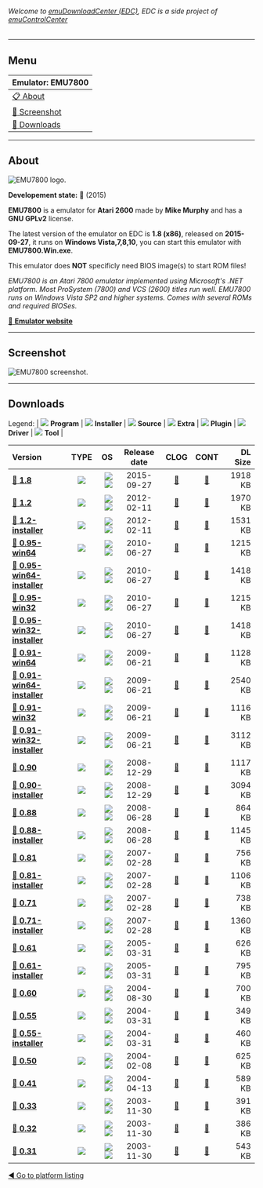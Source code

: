 ###### Welcome to [emuDownloadCenter (EDC)](https://github.com/PhoenixInteractiveNL/emuDownloadCenter/wiki/), EDC is a side project of [emuControlCenter](https://github.com/PhoenixInteractiveNL/emuControlCenter/wiki/)
***
## Menu
| **Emulator: EMU7800** |
|:---------|
| [:clipboard: About](#about) |
| [:sunrise: Screenshot](#screenshot) |
| [:floppy_disk: Downloads](#downloads) |
***
## About
![](https://github.com/PhoenixInteractiveNL/emuDownloadCenter/wiki/images_emulator/emu7800_logo_200.jpg "EMU7800 logo.")

**Developement state:** :large_blue_circle: (2015)

**EMU7800** is a emulator for **Atari 2600** made by **Mike Murphy** and has a **GNU GPLv2** license.

The latest version of the emulator on EDC is **1.8 (x86)**, released on **2015-09-27**, it runs on **Windows Vista,7,8,10**, you can start this emulator with **EMU7800.Win.exe**.

This emulator does **NOT** specificly need BIOS image(s) to start ROM files!

_EMU7800 is an Atari 7800 emulator implemented using Microsoft's .NET platform. Most ProSystem (7800) and VCS (2600) titles run well. EMU7800 runs on Windows Vista SP2 and higher systems. Comes with several ROMs and required BIOSes._

[:link: **Emulator website**](https://sourceforge.net/projects/emu7800/files/)
***
## Screenshot
![](https://raw.githubusercontent.com/PhoenixInteractiveNL/emuDownloadCenter/master/hooks/emu7800/emulator_screen_01.jpg "EMU7800 screenshot.")
***
## Downloads
Legend: | 
![](https://raw.githubusercontent.com/wiki/PhoenixInteractiveNL/emuDownloadCenter/images_misc/icon_program_24.png) **Program** | 
![](https://raw.githubusercontent.com/wiki/PhoenixInteractiveNL/emuDownloadCenter/images_misc/icon_installer_24.png) **Installer** | 
![](https://raw.githubusercontent.com/wiki/PhoenixInteractiveNL/emuDownloadCenter/images_misc/icon_source_code_24.png) **Source** | 
![](https://raw.githubusercontent.com/wiki/PhoenixInteractiveNL/emuDownloadCenter/images_misc/icon_extra_24.png) **Extra** | 
![](https://raw.githubusercontent.com/wiki/PhoenixInteractiveNL/emuDownloadCenter/images_misc/icon_plugin_24.png) **Plugin** | 
![](https://raw.githubusercontent.com/wiki/PhoenixInteractiveNL/emuDownloadCenter/images_misc/icon_driver_24.png) **Driver** | 
![](https://raw.githubusercontent.com/wiki/PhoenixInteractiveNL/emuDownloadCenter/images_misc/icon_tool_24.png) **Tool** | 
 
| Version | TYPE | OS | Release date | CLOG | CONT | DL Size |
|:--------|:----:|---:|:------------:|:----:|:----:|--------:|
| [:floppy_disk: **1.8**](https://github.com/PhoenixInteractiveNL/edc-repo0001/raw/master/emu7800/1.8.7z) | ![](https://raw.githubusercontent.com/wiki/PhoenixInteractiveNL/emuDownloadCenter/images_misc/icon_program_24.png) | ![](https://raw.githubusercontent.com/wiki/PhoenixInteractiveNL/emuDownloadCenter/images_misc/logo_windows_24.png)![](https://raw.githubusercontent.com/wiki/PhoenixInteractiveNL/emuDownloadCenter/images_misc/icon_32-bit_24.png) | 2015-09-27 | [:page_facing_up:](https://github.com/PhoenixInteractiveNL/edc-repo0001/blob/master/emu7800/1.8_changelog.txt) | [:mag_right:](https://github.com/PhoenixInteractiveNL/edc-repo0001/blob/master/emu7800/1.8_contents.txt) | 1918 KB |
| [:floppy_disk: **1.2**](https://github.com/PhoenixInteractiveNL/edc-repo0007/raw/master/emu7800/1.2.7z) | ![](https://raw.githubusercontent.com/wiki/PhoenixInteractiveNL/emuDownloadCenter/images_misc/icon_program_24.png) | ![](https://raw.githubusercontent.com/wiki/PhoenixInteractiveNL/emuDownloadCenter/images_misc/logo_windows_24.png)![](https://raw.githubusercontent.com/wiki/PhoenixInteractiveNL/emuDownloadCenter/images_misc/icon_32-bit_24.png) | 2012-02-11 | [:page_facing_up:](https://github.com/PhoenixInteractiveNL/edc-repo0007/blob/master/emu7800/1.2_changelog.txt) | [:mag_right:](https://github.com/PhoenixInteractiveNL/edc-repo0007/blob/master/emu7800/1.2_contents.txt) | 1970 KB |
| [:floppy_disk: **1.2-installer**](https://github.com/PhoenixInteractiveNL/edc-repo0007/raw/master/emu7800/1.2-installer.7z) | ![](https://raw.githubusercontent.com/wiki/PhoenixInteractiveNL/emuDownloadCenter/images_misc/icon_installer_24.png) | ![](https://raw.githubusercontent.com/wiki/PhoenixInteractiveNL/emuDownloadCenter/images_misc/logo_windows_24.png)![](https://raw.githubusercontent.com/wiki/PhoenixInteractiveNL/emuDownloadCenter/images_misc/icon_32-bit_24.png) | 2012-02-11 | [:page_facing_up:](https://github.com/PhoenixInteractiveNL/edc-repo0007/blob/master/emu7800/1.2-installer_changelog.txt) | [:mag_right:](https://github.com/PhoenixInteractiveNL/edc-repo0007/blob/master/emu7800/1.2-installer_contents.txt) | 1531 KB |
| [:floppy_disk: **0.95-win64**](https://github.com/PhoenixInteractiveNL/edc-repo0007/raw/master/emu7800/0.95-win64.7z) | ![](https://raw.githubusercontent.com/wiki/PhoenixInteractiveNL/emuDownloadCenter/images_misc/icon_program_24.png) | ![](https://raw.githubusercontent.com/wiki/PhoenixInteractiveNL/emuDownloadCenter/images_misc/logo_windows_24.png)![](https://raw.githubusercontent.com/wiki/PhoenixInteractiveNL/emuDownloadCenter/images_misc/icon_64-bit_24.png) | 2010-06-27 | [:page_facing_up:](https://github.com/PhoenixInteractiveNL/edc-repo0007/blob/master/emu7800/0.95-win64_changelog.txt) | [:mag_right:](https://github.com/PhoenixInteractiveNL/edc-repo0007/blob/master/emu7800/0.95-win64_contents.txt) | 1215 KB |
| [:floppy_disk: **0.95-win64-installer**](https://github.com/PhoenixInteractiveNL/edc-repo0007/raw/master/emu7800/0.95-win64-installer.7z) | ![](https://raw.githubusercontent.com/wiki/PhoenixInteractiveNL/emuDownloadCenter/images_misc/icon_installer_24.png) | ![](https://raw.githubusercontent.com/wiki/PhoenixInteractiveNL/emuDownloadCenter/images_misc/logo_windows_24.png)![](https://raw.githubusercontent.com/wiki/PhoenixInteractiveNL/emuDownloadCenter/images_misc/icon_64-bit_24.png) | 2010-06-27 | [:page_facing_up:](https://github.com/PhoenixInteractiveNL/edc-repo0007/blob/master/emu7800/0.95-win64-installer_changelog.txt) | [:mag_right:](https://github.com/PhoenixInteractiveNL/edc-repo0007/blob/master/emu7800/0.95-win64-installer_contents.txt) | 1418 KB |
| [:floppy_disk: **0.95-win32**](https://github.com/PhoenixInteractiveNL/edc-repo0007/raw/master/emu7800/0.95-win32.7z) | ![](https://raw.githubusercontent.com/wiki/PhoenixInteractiveNL/emuDownloadCenter/images_misc/icon_program_24.png) | ![](https://raw.githubusercontent.com/wiki/PhoenixInteractiveNL/emuDownloadCenter/images_misc/logo_windows_24.png)![](https://raw.githubusercontent.com/wiki/PhoenixInteractiveNL/emuDownloadCenter/images_misc/icon_32-bit_24.png) | 2010-06-27 | [:page_facing_up:](https://github.com/PhoenixInteractiveNL/edc-repo0007/blob/master/emu7800/0.95-win32_changelog.txt) | [:mag_right:](https://github.com/PhoenixInteractiveNL/edc-repo0007/blob/master/emu7800/0.95-win32_contents.txt) | 1215 KB |
| [:floppy_disk: **0.95-win32-installer**](https://github.com/PhoenixInteractiveNL/edc-repo0007/raw/master/emu7800/0.95-win32-installer.7z) | ![](https://raw.githubusercontent.com/wiki/PhoenixInteractiveNL/emuDownloadCenter/images_misc/icon_installer_24.png) | ![](https://raw.githubusercontent.com/wiki/PhoenixInteractiveNL/emuDownloadCenter/images_misc/logo_windows_24.png)![](https://raw.githubusercontent.com/wiki/PhoenixInteractiveNL/emuDownloadCenter/images_misc/icon_32-bit_24.png) | 2010-06-27 | [:page_facing_up:](https://github.com/PhoenixInteractiveNL/edc-repo0007/blob/master/emu7800/0.95-win32-installer_changelog.txt) | [:mag_right:](https://github.com/PhoenixInteractiveNL/edc-repo0007/blob/master/emu7800/0.95-win32-installer_contents.txt) | 1418 KB |
| [:floppy_disk: **0.91-win64**](https://github.com/PhoenixInteractiveNL/edc-repo0007/raw/master/emu7800/0.91-win64.7z) | ![](https://raw.githubusercontent.com/wiki/PhoenixInteractiveNL/emuDownloadCenter/images_misc/icon_program_24.png) | ![](https://raw.githubusercontent.com/wiki/PhoenixInteractiveNL/emuDownloadCenter/images_misc/logo_windows_24.png)![](https://raw.githubusercontent.com/wiki/PhoenixInteractiveNL/emuDownloadCenter/images_misc/icon_64-bit_24.png) | 2009-06-21 | [:page_facing_up:](https://github.com/PhoenixInteractiveNL/edc-repo0007/blob/master/emu7800/0.91-win64_changelog.txt) | [:mag_right:](https://github.com/PhoenixInteractiveNL/edc-repo0007/blob/master/emu7800/0.91-win64_contents.txt) | 1128 KB |
| [:floppy_disk: **0.91-win64-installer**](https://github.com/PhoenixInteractiveNL/edc-repo0007/raw/master/emu7800/0.91-win64-installer.7z) | ![](https://raw.githubusercontent.com/wiki/PhoenixInteractiveNL/emuDownloadCenter/images_misc/icon_installer_24.png) | ![](https://raw.githubusercontent.com/wiki/PhoenixInteractiveNL/emuDownloadCenter/images_misc/logo_windows_24.png)![](https://raw.githubusercontent.com/wiki/PhoenixInteractiveNL/emuDownloadCenter/images_misc/icon_64-bit_24.png) | 2009-06-21 | [:page_facing_up:](https://github.com/PhoenixInteractiveNL/edc-repo0007/blob/master/emu7800/0.91-win64-installer_changelog.txt) | [:mag_right:](https://github.com/PhoenixInteractiveNL/edc-repo0007/blob/master/emu7800/0.91-win64-installer_contents.txt) | 2540 KB |
| [:floppy_disk: **0.91-win32**](https://github.com/PhoenixInteractiveNL/edc-repo0007/raw/master/emu7800/0.91-win32.7z) | ![](https://raw.githubusercontent.com/wiki/PhoenixInteractiveNL/emuDownloadCenter/images_misc/icon_program_24.png) | ![](https://raw.githubusercontent.com/wiki/PhoenixInteractiveNL/emuDownloadCenter/images_misc/logo_windows_24.png)![](https://raw.githubusercontent.com/wiki/PhoenixInteractiveNL/emuDownloadCenter/images_misc/icon_32-bit_24.png) | 2009-06-21 | [:page_facing_up:](https://github.com/PhoenixInteractiveNL/edc-repo0007/blob/master/emu7800/0.91-win32_changelog.txt) | [:mag_right:](https://github.com/PhoenixInteractiveNL/edc-repo0007/blob/master/emu7800/0.91-win32_contents.txt) | 1116 KB |
| [:floppy_disk: **0.91-win32-installer**](https://github.com/PhoenixInteractiveNL/edc-repo0007/raw/master/emu7800/0.91-win32-installer.7z) | ![](https://raw.githubusercontent.com/wiki/PhoenixInteractiveNL/emuDownloadCenter/images_misc/icon_installer_24.png) | ![](https://raw.githubusercontent.com/wiki/PhoenixInteractiveNL/emuDownloadCenter/images_misc/logo_windows_24.png)![](https://raw.githubusercontent.com/wiki/PhoenixInteractiveNL/emuDownloadCenter/images_misc/icon_32-bit_24.png) | 2009-06-21 | [:page_facing_up:](https://github.com/PhoenixInteractiveNL/edc-repo0007/blob/master/emu7800/0.91-win32-installer_changelog.txt) | [:mag_right:](https://github.com/PhoenixInteractiveNL/edc-repo0007/blob/master/emu7800/0.91-win32-installer_contents.txt) | 3112 KB |
| [:floppy_disk: **0.90**](https://github.com/PhoenixInteractiveNL/edc-repo0007/raw/master/emu7800/0.90.7z) | ![](https://raw.githubusercontent.com/wiki/PhoenixInteractiveNL/emuDownloadCenter/images_misc/icon_program_24.png) | ![](https://raw.githubusercontent.com/wiki/PhoenixInteractiveNL/emuDownloadCenter/images_misc/logo_windows_24.png)![](https://raw.githubusercontent.com/wiki/PhoenixInteractiveNL/emuDownloadCenter/images_misc/icon_32-bit_24.png) | 2008-12-29 | [:page_facing_up:](https://github.com/PhoenixInteractiveNL/edc-repo0007/blob/master/emu7800/0.90_changelog.txt) | [:mag_right:](https://github.com/PhoenixInteractiveNL/edc-repo0007/blob/master/emu7800/0.90_contents.txt) | 1117 KB |
| [:floppy_disk: **0.90-installer**](https://github.com/PhoenixInteractiveNL/edc-repo0007/raw/master/emu7800/0.90-installer.7z) | ![](https://raw.githubusercontent.com/wiki/PhoenixInteractiveNL/emuDownloadCenter/images_misc/icon_installer_24.png) | ![](https://raw.githubusercontent.com/wiki/PhoenixInteractiveNL/emuDownloadCenter/images_misc/logo_windows_24.png)![](https://raw.githubusercontent.com/wiki/PhoenixInteractiveNL/emuDownloadCenter/images_misc/icon_32-bit_24.png) | 2008-12-29 | [:page_facing_up:](https://github.com/PhoenixInteractiveNL/edc-repo0007/blob/master/emu7800/0.90-installer_changelog.txt) | [:mag_right:](https://github.com/PhoenixInteractiveNL/edc-repo0007/blob/master/emu7800/0.90-installer_contents.txt) | 3094 KB |
| [:floppy_disk: **0.88**](https://github.com/PhoenixInteractiveNL/edc-repo0007/raw/master/emu7800/0.88.7z) | ![](https://raw.githubusercontent.com/wiki/PhoenixInteractiveNL/emuDownloadCenter/images_misc/icon_program_24.png) | ![](https://raw.githubusercontent.com/wiki/PhoenixInteractiveNL/emuDownloadCenter/images_misc/logo_windows_24.png)![](https://raw.githubusercontent.com/wiki/PhoenixInteractiveNL/emuDownloadCenter/images_misc/icon_32-bit_24.png) | 2008-06-28 | [:page_facing_up:](https://github.com/PhoenixInteractiveNL/edc-repo0007/blob/master/emu7800/0.88_changelog.txt) | [:mag_right:](https://github.com/PhoenixInteractiveNL/edc-repo0007/blob/master/emu7800/0.88_contents.txt) | 864 KB |
| [:floppy_disk: **0.88-installer**](https://github.com/PhoenixInteractiveNL/edc-repo0007/raw/master/emu7800/0.88-installer.7z) | ![](https://raw.githubusercontent.com/wiki/PhoenixInteractiveNL/emuDownloadCenter/images_misc/icon_installer_24.png) | ![](https://raw.githubusercontent.com/wiki/PhoenixInteractiveNL/emuDownloadCenter/images_misc/logo_windows_24.png)![](https://raw.githubusercontent.com/wiki/PhoenixInteractiveNL/emuDownloadCenter/images_misc/icon_32-bit_24.png) | 2008-06-28 | [:page_facing_up:](https://github.com/PhoenixInteractiveNL/edc-repo0007/blob/master/emu7800/0.88-installer_changelog.txt) | [:mag_right:](https://github.com/PhoenixInteractiveNL/edc-repo0007/blob/master/emu7800/0.88-installer_contents.txt) | 1145 KB |
| [:floppy_disk: **0.81**](https://github.com/PhoenixInteractiveNL/edc-repo0007/raw/master/emu7800/0.81.7z) | ![](https://raw.githubusercontent.com/wiki/PhoenixInteractiveNL/emuDownloadCenter/images_misc/icon_program_24.png) | ![](https://raw.githubusercontent.com/wiki/PhoenixInteractiveNL/emuDownloadCenter/images_misc/logo_windows_24.png)![](https://raw.githubusercontent.com/wiki/PhoenixInteractiveNL/emuDownloadCenter/images_misc/icon_32-bit_24.png) | 2007-02-28 | [:page_facing_up:](https://github.com/PhoenixInteractiveNL/edc-repo0007/blob/master/emu7800/0.81_changelog.txt) | [:mag_right:](https://github.com/PhoenixInteractiveNL/edc-repo0007/blob/master/emu7800/0.81_contents.txt) | 756 KB |
| [:floppy_disk: **0.81-installer**](https://github.com/PhoenixInteractiveNL/edc-repo0007/raw/master/emu7800/0.81-installer.7z) | ![](https://raw.githubusercontent.com/wiki/PhoenixInteractiveNL/emuDownloadCenter/images_misc/icon_installer_24.png) | ![](https://raw.githubusercontent.com/wiki/PhoenixInteractiveNL/emuDownloadCenter/images_misc/logo_windows_24.png)![](https://raw.githubusercontent.com/wiki/PhoenixInteractiveNL/emuDownloadCenter/images_misc/icon_32-bit_24.png) | 2007-02-28 | [:page_facing_up:](https://github.com/PhoenixInteractiveNL/edc-repo0007/blob/master/emu7800/0.81-installer_changelog.txt) | [:mag_right:](https://github.com/PhoenixInteractiveNL/edc-repo0007/blob/master/emu7800/0.81-installer_contents.txt) | 1106 KB |
| [:floppy_disk: **0.71**](https://github.com/PhoenixInteractiveNL/edc-repo0007/raw/master/emu7800/0.71.7z) | ![](https://raw.githubusercontent.com/wiki/PhoenixInteractiveNL/emuDownloadCenter/images_misc/icon_program_24.png) | ![](https://raw.githubusercontent.com/wiki/PhoenixInteractiveNL/emuDownloadCenter/images_misc/logo_windows_24.png)![](https://raw.githubusercontent.com/wiki/PhoenixInteractiveNL/emuDownloadCenter/images_misc/icon_32-bit_24.png) | 2007-02-28 | [:page_facing_up:](https://github.com/PhoenixInteractiveNL/edc-repo0007/blob/master/emu7800/0.71_changelog.txt) | [:mag_right:](https://github.com/PhoenixInteractiveNL/edc-repo0007/blob/master/emu7800/0.71_contents.txt) | 738 KB |
| [:floppy_disk: **0.71-installer**](https://github.com/PhoenixInteractiveNL/edc-repo0007/raw/master/emu7800/0.71-installer.7z) | ![](https://raw.githubusercontent.com/wiki/PhoenixInteractiveNL/emuDownloadCenter/images_misc/icon_installer_24.png) | ![](https://raw.githubusercontent.com/wiki/PhoenixInteractiveNL/emuDownloadCenter/images_misc/logo_windows_24.png)![](https://raw.githubusercontent.com/wiki/PhoenixInteractiveNL/emuDownloadCenter/images_misc/icon_32-bit_24.png) | 2007-02-28 | [:page_facing_up:](https://github.com/PhoenixInteractiveNL/edc-repo0007/blob/master/emu7800/0.71-installer_changelog.txt) | [:mag_right:](https://github.com/PhoenixInteractiveNL/edc-repo0007/blob/master/emu7800/0.71-installer_contents.txt) | 1360 KB |
| [:floppy_disk: **0.61**](https://github.com/PhoenixInteractiveNL/edc-repo0007/raw/master/emu7800/0.61.7z) | ![](https://raw.githubusercontent.com/wiki/PhoenixInteractiveNL/emuDownloadCenter/images_misc/icon_program_24.png) | ![](https://raw.githubusercontent.com/wiki/PhoenixInteractiveNL/emuDownloadCenter/images_misc/logo_windows_24.png)![](https://raw.githubusercontent.com/wiki/PhoenixInteractiveNL/emuDownloadCenter/images_misc/icon_32-bit_24.png) | 2005-03-31 | [:page_facing_up:](https://github.com/PhoenixInteractiveNL/edc-repo0007/blob/master/emu7800/0.61_changelog.txt) | [:mag_right:](https://github.com/PhoenixInteractiveNL/edc-repo0007/blob/master/emu7800/0.61_contents.txt) | 626 KB |
| [:floppy_disk: **0.61-installer**](https://github.com/PhoenixInteractiveNL/edc-repo0007/raw/master/emu7800/0.61-installer.7z) | ![](https://raw.githubusercontent.com/wiki/PhoenixInteractiveNL/emuDownloadCenter/images_misc/icon_installer_24.png) | ![](https://raw.githubusercontent.com/wiki/PhoenixInteractiveNL/emuDownloadCenter/images_misc/logo_windows_24.png)![](https://raw.githubusercontent.com/wiki/PhoenixInteractiveNL/emuDownloadCenter/images_misc/icon_32-bit_24.png) | 2005-03-31 | [:page_facing_up:](https://github.com/PhoenixInteractiveNL/edc-repo0007/blob/master/emu7800/0.61-installer_changelog.txt) | [:mag_right:](https://github.com/PhoenixInteractiveNL/edc-repo0007/blob/master/emu7800/0.61-installer_contents.txt) | 795 KB |
| [:floppy_disk: **0.60**](https://github.com/PhoenixInteractiveNL/edc-repo0007/raw/master/emu7800/0.60.7z) | ![](https://raw.githubusercontent.com/wiki/PhoenixInteractiveNL/emuDownloadCenter/images_misc/icon_program_24.png) | ![](https://raw.githubusercontent.com/wiki/PhoenixInteractiveNL/emuDownloadCenter/images_misc/logo_windows_24.png)![](https://raw.githubusercontent.com/wiki/PhoenixInteractiveNL/emuDownloadCenter/images_misc/icon_32-bit_24.png) | 2004-08-30 | [:page_facing_up:](https://github.com/PhoenixInteractiveNL/edc-repo0007/blob/master/emu7800/0.60_changelog.txt) | [:mag_right:](https://github.com/PhoenixInteractiveNL/edc-repo0007/blob/master/emu7800/0.60_contents.txt) | 700 KB |
| [:floppy_disk: **0.55**](https://github.com/PhoenixInteractiveNL/edc-repo0007/raw/master/emu7800/0.55.7z) | ![](https://raw.githubusercontent.com/wiki/PhoenixInteractiveNL/emuDownloadCenter/images_misc/icon_program_24.png) | ![](https://raw.githubusercontent.com/wiki/PhoenixInteractiveNL/emuDownloadCenter/images_misc/logo_windows_24.png)![](https://raw.githubusercontent.com/wiki/PhoenixInteractiveNL/emuDownloadCenter/images_misc/icon_32-bit_24.png) | 2004-03-31 | [:page_facing_up:](https://github.com/PhoenixInteractiveNL/edc-repo0007/blob/master/emu7800/0.55_changelog.txt) | [:mag_right:](https://github.com/PhoenixInteractiveNL/edc-repo0007/blob/master/emu7800/0.55_contents.txt) | 349 KB |
| [:floppy_disk: **0.55-installer**](https://github.com/PhoenixInteractiveNL/edc-repo0007/raw/master/emu7800/0.55-installer.7z) | ![](https://raw.githubusercontent.com/wiki/PhoenixInteractiveNL/emuDownloadCenter/images_misc/icon_installer_24.png) | ![](https://raw.githubusercontent.com/wiki/PhoenixInteractiveNL/emuDownloadCenter/images_misc/logo_windows_24.png)![](https://raw.githubusercontent.com/wiki/PhoenixInteractiveNL/emuDownloadCenter/images_misc/icon_32-bit_24.png) | 2004-03-31 | [:page_facing_up:](https://github.com/PhoenixInteractiveNL/edc-repo0007/blob/master/emu7800/0.55-installer_changelog.txt) | [:mag_right:](https://github.com/PhoenixInteractiveNL/edc-repo0007/blob/master/emu7800/0.55-installer_contents.txt) | 460 KB |
| [:floppy_disk: **0.50**](https://github.com/PhoenixInteractiveNL/edc-repo0007/raw/master/emu7800/0.50.7z) | ![](https://raw.githubusercontent.com/wiki/PhoenixInteractiveNL/emuDownloadCenter/images_misc/icon_program_24.png) | ![](https://raw.githubusercontent.com/wiki/PhoenixInteractiveNL/emuDownloadCenter/images_misc/logo_windows_24.png)![](https://raw.githubusercontent.com/wiki/PhoenixInteractiveNL/emuDownloadCenter/images_misc/icon_32-bit_24.png) | 2004-02-08 | [:page_facing_up:](https://github.com/PhoenixInteractiveNL/edc-repo0007/blob/master/emu7800/0.50_changelog.txt) | [:mag_right:](https://github.com/PhoenixInteractiveNL/edc-repo0007/blob/master/emu7800/0.50_contents.txt) | 625 KB |
| [:floppy_disk: **0.41**](https://github.com/PhoenixInteractiveNL/edc-repo0007/raw/master/emu7800/0.41.7z) | ![](https://raw.githubusercontent.com/wiki/PhoenixInteractiveNL/emuDownloadCenter/images_misc/icon_program_24.png) | ![](https://raw.githubusercontent.com/wiki/PhoenixInteractiveNL/emuDownloadCenter/images_misc/logo_windows_24.png)![](https://raw.githubusercontent.com/wiki/PhoenixInteractiveNL/emuDownloadCenter/images_misc/icon_32-bit_24.png) | 2004-04-13 | [:page_facing_up:](https://github.com/PhoenixInteractiveNL/edc-repo0007/blob/master/emu7800/0.41_changelog.txt) | [:mag_right:](https://github.com/PhoenixInteractiveNL/edc-repo0007/blob/master/emu7800/0.41_contents.txt) | 589 KB |
| [:floppy_disk: **0.33**](https://github.com/PhoenixInteractiveNL/edc-repo0007/raw/master/emu7800/0.33.7z) | ![](https://raw.githubusercontent.com/wiki/PhoenixInteractiveNL/emuDownloadCenter/images_misc/icon_program_24.png) | ![](https://raw.githubusercontent.com/wiki/PhoenixInteractiveNL/emuDownloadCenter/images_misc/logo_windows_24.png)![](https://raw.githubusercontent.com/wiki/PhoenixInteractiveNL/emuDownloadCenter/images_misc/icon_32-bit_24.png) | 2003-11-30 | [:page_facing_up:](https://github.com/PhoenixInteractiveNL/edc-repo0007/blob/master/emu7800/0.33_changelog.txt) | [:mag_right:](https://github.com/PhoenixInteractiveNL/edc-repo0007/blob/master/emu7800/0.33_contents.txt) | 391 KB |
| [:floppy_disk: **0.32**](https://github.com/PhoenixInteractiveNL/edc-repo0007/raw/master/emu7800/0.32.7z) | ![](https://raw.githubusercontent.com/wiki/PhoenixInteractiveNL/emuDownloadCenter/images_misc/icon_program_24.png) | ![](https://raw.githubusercontent.com/wiki/PhoenixInteractiveNL/emuDownloadCenter/images_misc/logo_windows_24.png)![](https://raw.githubusercontent.com/wiki/PhoenixInteractiveNL/emuDownloadCenter/images_misc/icon_32-bit_24.png) | 2003-11-30 | [:page_facing_up:](https://github.com/PhoenixInteractiveNL/edc-repo0007/blob/master/emu7800/0.32_changelog.txt) | [:mag_right:](https://github.com/PhoenixInteractiveNL/edc-repo0007/blob/master/emu7800/0.32_contents.txt) | 386 KB |
| [:floppy_disk: **0.31**](https://github.com/PhoenixInteractiveNL/edc-repo0007/raw/master/emu7800/0.31.7z) | ![](https://raw.githubusercontent.com/wiki/PhoenixInteractiveNL/emuDownloadCenter/images_misc/icon_program_24.png) | ![](https://raw.githubusercontent.com/wiki/PhoenixInteractiveNL/emuDownloadCenter/images_misc/logo_windows_24.png)![](https://raw.githubusercontent.com/wiki/PhoenixInteractiveNL/emuDownloadCenter/images_misc/icon_32-bit_24.png) | 2003-11-30 | [:page_facing_up:](https://github.com/PhoenixInteractiveNL/edc-repo0007/blob/master/emu7800/0.31_changelog.txt) | [:mag_right:](https://github.com/PhoenixInteractiveNL/edc-repo0007/blob/master/emu7800/0.31_contents.txt) | 543 KB |

[:arrow_backward: Go to platform listing](https://github.com/PhoenixInteractiveNL/emuDownloadCenter/wiki/EDC-Platform-List)
